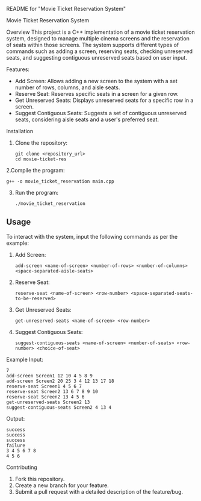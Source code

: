  README for "Movie Ticket Reservation System"

 Movie Ticket Reservation System

 Overview
This project is a C++ implementation of a movie ticket reservation system, designed to manage multiple cinema screens and the reservation of seats within those screens. The system supports different types of commands such as adding a screen, reserving seats, checking unreserved seats, and suggesting contiguous unreserved seats based on user input.

 Features:
- Add Screen: Allows adding a new screen to the system with a set number of rows, columns, and aisle seats.
- Reserve Seat: Reserves specific seats in a screen for a given row.
- Get Unreserved Seats: Displays unreserved seats for a specific row in a screen.
- Suggest Contiguous Seats: Suggests a set of contiguous unreserved seats, considering aisle seats and a user's preferred seat.

 Installation

1. Clone the repository:
   ```
   git clone <repository_url>
   cd movie-ticket-res
   ```

2.Compile the program:
   ```
   g++ -o movie_ticket_reservation main.cpp
   ```

3. Run the program:
   ```
   ./movie_ticket_reservation
   ```

## Usage
To interact with the system, input the following commands as per the example:

1. Add Screen:
   ```
   add-screen <name-of-screen> <number-of-rows> <number-of-columns> <space-separated-aisle-seats>
   ```

2. Reserve Seat:
   ```
   reserve-seat <name-of-screen> <row-number> <space-separated-seats-to-be-reserved>
   ```

3. Get Unreserved Seats:
   ```
   get-unreserved-seats <name-of-screen> <row-number>
   ```

4. Suggest Contiguous Seats:
   ```
   suggest-contiguous-seats <name-of-screen> <number-of-seats> <row-number> <choice-of-seat>
   ```

Example
Input:
```
7
add-screen Screen1 12 10 4 5 8 9
add-screen Screen2 20 25 3 4 12 13 17 18
reserve-seat Screen1 4 5 6 7
reserve-seat Screen2 13 6 7 8 9 10
reserve-seat Screen2 13 4 5 6
get-unreserved-seats Screen2 13
suggest-contiguous-seats Screen2 4 13 4
```

Output:
```
success
success
success
failure
3 4 5 6 7 8
4 5 6
```

 Contributing
1. Fork this repository.
2. Create a new branch for your feature.
3. Submit a pull request with a detailed description of the feature/bug.

